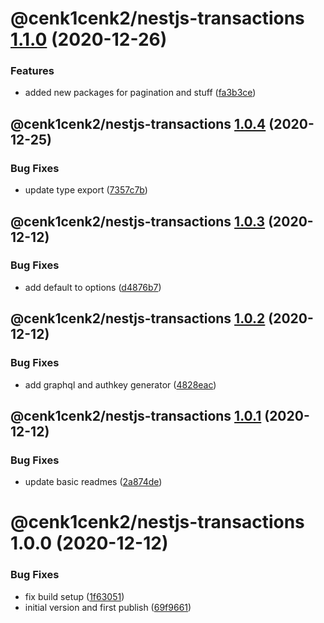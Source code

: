 # @cenk1cenk2/nestjs-transactions [1.1.0](https://github.com/cenk1cenk2/nestjs-tools/compare/@cenk1cenk2/nestjs-transactions@1.0.4...@cenk1cenk2/nestjs-transactions@1.1.0) (2020-12-26)


### Features

* added new packages for pagination and stuff ([fa3b3ce](https://github.com/cenk1cenk2/nestjs-tools/commit/fa3b3ce8aa301e791b7131ed3cd6ee6280ef0ff0))

## @cenk1cenk2/nestjs-transactions [1.0.4](https://github.com/cenk1cenk2/nestjs-tools/compare/@cenk1cenk2/nestjs-transactions@1.0.3...@cenk1cenk2/nestjs-transactions@1.0.4) (2020-12-25)


### Bug Fixes

* update type export ([7357c7b](https://github.com/cenk1cenk2/nestjs-tools/commit/7357c7b3e9c4881560b777b15c75ccade32e8fff))

## @cenk1cenk2/nestjs-transactions [1.0.3](https://github.com/cenk1cenk2/nestjs-tools/compare/@cenk1cenk2/nestjs-transactions@1.0.2...@cenk1cenk2/nestjs-transactions@1.0.3) (2020-12-12)


### Bug Fixes

* add default to options ([d4876b7](https://github.com/cenk1cenk2/nestjs-tools/commit/d4876b7335725dccaebbd735f10d3540df6bea1c))

## @cenk1cenk2/nestjs-transactions [1.0.2](https://github.com/cenk1cenk2/nestjs-tools/compare/@cenk1cenk2/nestjs-transactions@1.0.1...@cenk1cenk2/nestjs-transactions@1.0.2) (2020-12-12)


### Bug Fixes

* add graphql and authkey generator ([4828eac](https://github.com/cenk1cenk2/nestjs-tools/commit/4828eaccf5690ae2c9f1d7d022eeecde6979f7aa))

## @cenk1cenk2/nestjs-transactions [1.0.1](https://github.com/cenk1cenk2/nestjs-tools/compare/@cenk1cenk2/nestjs-transactions@1.0.0...@cenk1cenk2/nestjs-transactions@1.0.1) (2020-12-12)


### Bug Fixes

* update basic readmes ([2a874de](https://github.com/cenk1cenk2/nestjs-tools/commit/2a874de8c91b9c30bff02851488c5f1d2de1e312))

# @cenk1cenk2/nestjs-transactions 1.0.0 (2020-12-12)


### Bug Fixes

* fix build setup ([1f63051](https://github.com/cenk1cenk2/nestjs-tools/commit/1f6305118bf5d23d3f7ca45e9bd7c5cc8f3a452d))
* initial version and first publish ([69f9661](https://github.com/cenk1cenk2/nestjs-tools/commit/69f96619ac6f8dd32b045b6aa0c5c98557191915))
